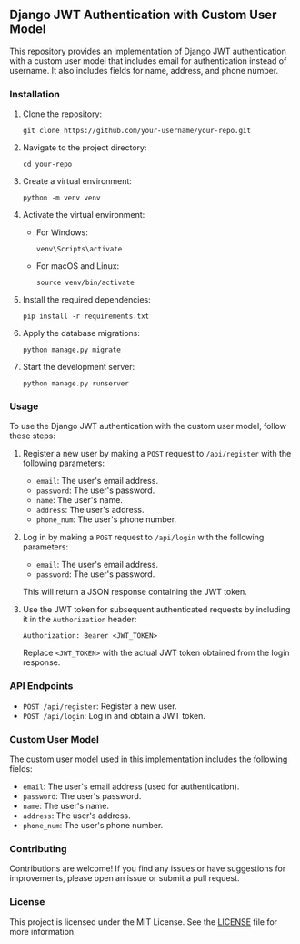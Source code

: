 ## Django JWT Authentication with Custom User Model

This repository provides an implementation of Django JWT authentication with a custom user model that includes email for authentication instead of username. It also includes fields for name, address, and phone number.

### Installation

1. Clone the repository:

    ```shell
    git clone https://github.com/your-username/your-repo.git
    ```

2. Navigate to the project directory:

    ```shell
    cd your-repo
    ```

3. Create a virtual environment:

    ```shell
    python -m venv venv
    ```

4. Activate the virtual environment:

    - For Windows:

      ```shell
      venv\Scripts\activate
      ```

    - For macOS and Linux:

      ```shell
      source venv/bin/activate
      ```

5. Install the required dependencies:

    ```shell
    pip install -r requirements.txt
    ```

6. Apply the database migrations:

    ```shell
    python manage.py migrate
    ```

7. Start the development server:

    ```shell
    python manage.py runserver
    ```

### Usage

To use the Django JWT authentication with the custom user model, follow these steps:

1. Register a new user by making a `POST` request to `/api/register` with the following parameters:

    - `email`: The user's email address.
    - `password`: The user's password.
    - `name`: The user's name.
    - `address`: The user's address.
    - `phone_num`: The user's phone number.

2. Log in by making a `POST` request to `/api/login` with the following parameters:

    - `email`: The user's email address.
    - `password`: The user's password.

    This will return a JSON response containing the JWT token.

3. Use the JWT token for subsequent authenticated requests by including it in the `Authorization` header:

    ```shell
    Authorization: Bearer <JWT_TOKEN>
    ```

    Replace `<JWT_TOKEN>` with the actual JWT token obtained from the login response.

### API Endpoints

- `POST /api/register`: Register a new user.
- `POST /api/login`: Log in and obtain a JWT token.

### Custom User Model

The custom user model used in this implementation includes the following fields:

- `email`: The user's email address (used for authentication).
- `password`: The user's password.
- `name`: The user's name.
- `address`: The user's address.
- `phone_num`: The user's phone number.

### Contributing

Contributions are welcome! If you find any issues or have suggestions for improvements, please open an issue or submit a pull request.

### License

This project is licensed under the MIT License. See the [LICENSE](LICENSE) file for more information.
